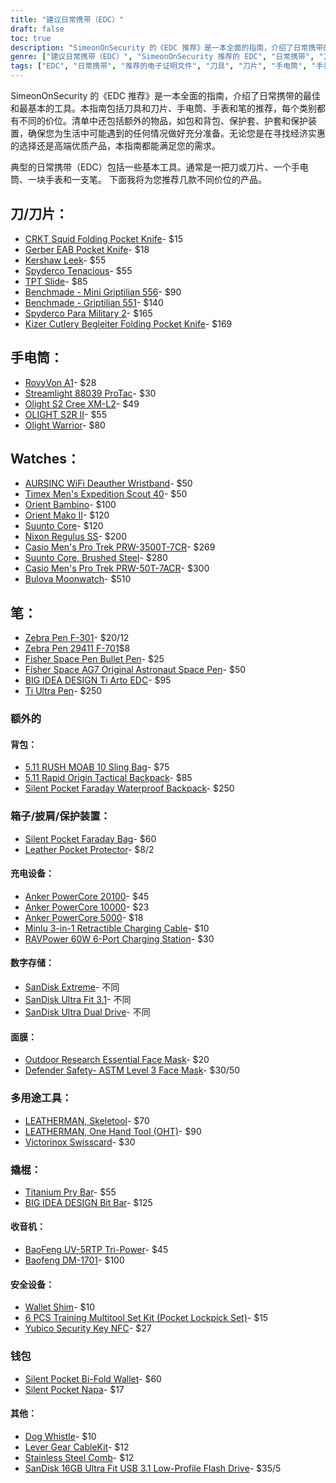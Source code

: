 ```yaml
---
title: "建议日常携带（EDC）"
draft: false
toc: true
description: "SimeonOnSecurity 的《EDC 推荐》是一本全面的指南，介绍了日常携带的最佳和最基本的工具。本指南包括刀具和刀片、手电筒、手表和笔的推荐，每个类别都有不同的价位。清单中还包括额外的物品，如包和背包、保护套、护套和保护装置，确保您为生活中可能遇到的任何情况做好充分准备。无论您是在寻找经济实惠的选择还是高端优质产品，本指南都能满足您的需求。"
genre: ["建议日常携带（EDC）", "SimeonOnSecurity 推荐的 EDC", "日常携带", "刀具和刀片", "手电筒", "手表", "钢笔", "手提包和背包", "案例", "袖子", "保护"]
tags: ["EDC", "日常携带", "推荐的电子证明文件", "刀具", "刀片", "手电筒", "手表", "钢笔", "箱包", "背包", "案例", "袖子", "保护", "经济实惠", "高端", "刀具和刀片推荐", "手电筒推荐", "手表推荐", "钢笔建议", "包袋建议", "刀具品牌", "手电筒品牌", "钟表品牌", "钢笔品牌", "EDC 装备", "日常携带工具", "EDC 必备品", "EDC 产品", "EDC 配件", "最佳 EDC 装备"]
---
```


SimeonOnSecurity 的《EDC 推荐》是一本全面的指南，介绍了日常携带的最佳和最基本的工具。本指南包括刀具和刀片、手电筒、手表和笔的推荐，每个类别都有不同的价位。清单中还包括额外的物品，如包和背包、保护套、护套和保护装置，确保您为生活中可能遇到的任何情况做好充分准备。无论您是在寻找经济实惠的选择还是高端优质产品，本指南都能满足您的需求。

典型的日常携带（EDC）包括一些基本工具。通常是一把刀或刀片、一个手电筒、一块手表和一支笔。
下面我将为您推荐几款不同价位的产品。

## 刀/刀片：
- [CRKT Squid Folding Pocket Knife](https://amzn.to/2J58ruG)- $15
- [Gerber EAB Pocket Knife](https://amzn.to/37aQwdN)- $18
- [Kershaw Leek](https://amzn.to/3fBCsxX)- $55
- [Spyderco Tenacious](https://amzn.to/37eIxN1)- $55
- [TPT Slide](https://amzn.to/3l9h9EY)- $85
- [Benchmade - Mini Griptilian 556](https://amzn.to/3sfKaUi)- $90
- [Benchmade - Griptilian 551](https://amzn.to/3skv7sA)- $140
- [Spyderco Para Military 2](https://amzn.to/3q1CbsN)- $165
- [Kizer Cutlery Begleiter Folding Pocket Knife](https://amzn.to/369xAx1)- $169
## 手电筒：
- [RovyVon A1](https://amzn.to/37foii2)- $28
- [Streamlight 88039 ProTac](https://amzn.to/3larxMH)- $30
- [Olight S2 Cree XM-L2](https://amzn.to/3nT0XJM)- $49
- [OLIGHT S2R II](https://amzn.to/3me6muz)- $55
- [Olight Warrior](https://amzn.to/3q4w2MA)- $80
## Watches：
- [AURSINC WiFi Deauther Wristband](https://amzn.to/3mamayD)- $50
- [Timex Men's Expedition Scout 40](https://amzn.to/3fFEwVr)- $50
- [Orient Bambino](https://amzn.to/3la0Wj4)- $100
- [Orient Mako II](https://amzn.to/3leLJNw)- $120
- [Suunto Core](https://amzn.to/2JkU31a)- $120
- [Nixon Regulus SS](https://amzn.to/39j8ZHV)- $200
- [Casio Men's Pro Trek PRW-3500T-7CR](https://amzn.to/3m5JMEm)- $269
- [Suunto Core, Brushed Steel](https://amzn.to/39iaqq1)- $280
- [Casio Men's Pro Trek PRW-50T-7ACR](https://amzn.to/3l7k1Ch)- $300
- [Bulova Moonwatch](https://amzn.to/3663CKa)- $510
## 笔：
- [Zebra Pen F-301](https://amzn.to/2V3L475)- $20/12
- [Zebra Pen 29411 F-701](https://amzn.to/37g04UU)$8
- [Fisher Space Pen Bullet Pen](https://amzn.to/3mbtYjw)- $25
- [Fisher Space AG7 Original Astronaut Space Pen](https://amzn.to/33kXewQ)- $50
- [BIG IDEA DESIGN Ti Arto EDC](https://amzn.to/3o4sk3P)- $95
- [Ti Ultra Pen](https://amzn.to/3lhmTwI)- $250

### 额外的
#### 背包：
- [5.11 RUSH MOAB 10 Sling Bag](https://amzn.to/37dNzJw)- $75
- [5.11 Rapid Origin Tactical Backpack](https://amzn.to/2Xftle4)- $85
- [Silent Pocket Faraday Waterproof Backpack](https://amzn.to/3rZyXa7)- $250
### 箱子/披肩/保护装置：
- [Silent Pocket Faraday Bag](https://amzn.to/39irFaJ)- $60
- [Leather Pocket Protector](https://amzn.to/3o5V6Bb)- $8/2
#### 充电设备：
- [Anker PowerCore 20100](https://amzn.to/35em2Yi)- $45
- [Anker PowerCore 10000](https://amzn.to/38eJR4a)- $23
- [Anker PowerCore 5000](https://amzn.to/3olpoA7)- $18
- [Minlu 3-in-1 Retractible Charging Cable](https://amzn.to/3rWNPGo)- $10
- [RAVPower 60W 6-Port Charging Station](https://amzn.to/2Xed20V)- $30
#### 数字存储：
- [SanDisk Extreme](https://amzn.to/38hXkbq)- 不同
- [SanDisk Ultra Fit 3.1](https://amzn.to/3nimxXE)- 不同
- [SanDisk Ultra Dual Drive](https://amzn.to/3ni9rtn)- 不同
#### 面膜：
- [Outdoor Research Essential Face Mask](https://amzn.to/2JU21yU)- $20
- [Defender Safety- ASTM Level 3 Face Mask](https://amzn.to/2LMe3dX)- $30/50
### 多用途工具：
- [LEATHERMAN, Skeletool](https://amzn.to/2V6RYZm)- $70
- [LEATHERMAN, One Hand Tool (OHT)](https://amzn.to/3b7sCDM)- $90
- [Victorinox Swisscard](https://amzn.to/3mdmb4F)- $30
### 撬棍：
- [Titanium Pry Bar](https://amzn.to/2Jc1zLY)- $55
- [BIG IDEA DESIGN Bit Bar](https://amzn.to/37badSL)- $125
#### 收音机：
- [BaoFeng UV-5RTP Tri-Power](https://amzn.to/379KOJb)- $45
- [Baofeng DM-1701](https://amzn.to/3la1ci2)- $100
#### 安全设备：
- [Wallet Shim](https://amzn.to/2JMRXre)- $10
- [6 PCS Training Multitool Set Kit (Pocket Lockpick Set)](https://amzn.to/3o2rgxb)- $15
- [Yubico Security Key NFC](https://amzn.to/36bUF26)- $27
### 钱包
- [Silent Pocket Bi-Fold Wallet](https://amzn.to/3ldXFz0)- $60
- [Silent Pocket Napa](https://amzn.to/3hKMdea)- $17
#### 其他：
- [Dog Whistle](https://amzn.to/39jFrtC)- $10
- [Lever Gear CableKit](https://amzn.to/2HEIiSw)- $12
- [Stainless Steel Comb](https://amzn.to/3fG5rQY)- $12
- [SanDisk 16GB Ultra Fit USB 3.1 Low-Profile Flash Drive](https://amzn.to/3fCcb2k)- $35/5
